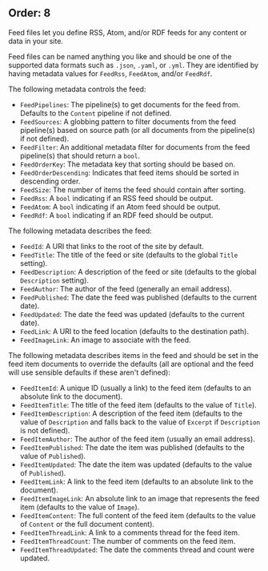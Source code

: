 Order: 8
---
Feed files let you define RSS, Atom, and/or RDF feeds for any content or data in your site.

Feed files can be named anything you like and should be one of the supported data formats such as `.json`, `.yaml`, or `.yml`. They are identified by having metadata values for `FeedRss`, `FeedAtom`, and/or `FeedRdf`.

The following metadata controls the feed:

- `FeedPipelines`: The pipeline(s) to get documents for the feed from. Defaults to the `Content` pipeline if not defined.
- `FeedSources`: A globbing pattern to filter documents from the feed pipeline(s) based on source path (or all documents from the pipeline(s) if not defined).
- `FeedFilter`: An additional metadata filter for documents from the feed pipeline(s) that should return a `bool`.
- `FeedOrderKey`: The metadata key that sorting should be based on.
- `FeedOrderDescending`: Indicates that feed items should be sorted in descending order.
- `FeedSize`: The number of items the feed should contain after sorting.
- `FeedRss`: A `bool` indicating if an RSS feed should be output.
- `FeedAtom`: A `bool` indicating if an Atom feed should be output.
- `FeedRdf`: A `bool` indicating if an RDF feed should be output.

The following metadata describes the feed:

- `FeedId`: A URI that links to the root of the site by default.
- `FeedTitle`: The title of the feed or site (defaults to the global `Title` setting).
- `FeedDescription`: A description of the feed or site (defaults to the global `Description` setting).
- `FeedAuthor`: The author of the feed (generally an email address).
- `FeedPublished`: The date the feed was published (defaults to the current date).
- `FeedUpdated`: The date the feed was updated (defaults to the current date).
- `FeedLink`: A URI to the feed location (defaults to the destination path).
- `FeedImageLink`: An image to associate with the feed.

The following metadata describes items in the feed and should be set in the feed item documents to override the defaults (all are optional and the feed will use sensible defaults if these aren't defined):

- `FeedItemId`: A unique ID (usually a link) to the feed item (defaults to an absolute link to the document).
- `FeedItemTitle`: The title of the feed item (defaults to the value of `Title`).
- `FeedItemDescription`: A description of the feed item (defaults to the value of `Description` and falls back to the value of `Excerpt` if `Description` is not defined).
- `FeedItemAuthor`: The author of the feed item (usually an email address).
- `FeedItemPublished`: The date the item was published (defaults to the value of `Published`).
- `FeedItemUpdated`: The date the item was updated (defaults to the value of `Published`).
- `FeedItemLink`: A link to the feed item (defaults to an absolute link to the document).
- `FeedItemImageLink`: An absolute link to an image that represents the feed item (defaults to the value of `Image`).
- `FeedItemContent`: The full content of the feed item (defaults to the value of `Content` or the full document content).
- `FeedItemThreadLink`: A link to a comments thread for the feed item.
- `FeedItemThreadCount`: The number of comments on the feed item.
- `FeedItemThreadUpdated`: The date the comments thread and count were updated.